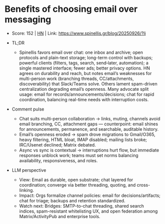 # Benefits of choosing email over messaging

- Score: 152 | [HN](https://news.ycombinator.com/item?id=45479820) | Link: https://www.spinellis.gr/blog/20250926/?li

- TL;DR
    - Spinellis favors email over chat: one inbox and archive; open protocols and plain-text storage; long-term control with backups; powerful clients (filters, tags, search, send‑later, automation); a single mastered interface; fewer ads; better privacy options. HN agrees on durability and reach, but notes email’s weaknesses for multi-person work (branching threads, CC/attachments, discoverability) that Slack/Teams solve. Others lament spam-driven centralization degrading email’s openness. Many advocate split usage: email for records/announcements/decisions; chat for rapid coordination, balancing real-time needs with interruption costs.

- Comment pulse
    - Chat suits multi-person collaboration → links, muting, channels avoid email branching, CC, attachment gaps — counterpoint: email shines for announcements, permanence, and searchable, auditable history.
    - Email’s openness eroded → spam drove migrations to Gmail/O365, heavy filtering, HTML bloat, IMAP disabled; mailing lists broke; IRC/Usenet declined; Matrix debated.
    - Async vs sync is contextual → interruptions hurt flow, but immediate responses unblock work; teams must set norms balancing availability, responsiveness, and roles.

- LLM perspective
    - View: Email as durable, open substrate; chat layered for coordination; converge via better threading, quoting, and cross-linking.
    - Impact: Orgs formalize channel policies: email for decisions/artifacts; chat for triage; backups and retention standardized.
    - Watch next: Bridges: SMTP-to-chat threading, shared search indices, spam-resistant whitelisting UX, and open federation among Matrix/ActivityPub and enterprise tools.
